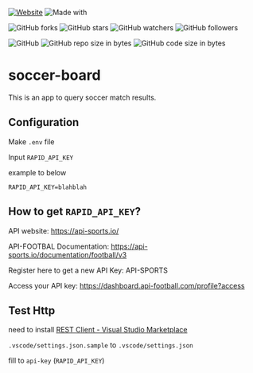 [![Website](https://img.shields.io/website-up-down-green-red/http/shields.io.svg?label=elky-essay)](https://elky84.github.io)
![Made with](https://img.shields.io/badge/made%20with-.NET6-blue.svg)

![GitHub forks](https://img.shields.io/github/forks/elky84/soccer-board.svg?style=social&label=Fork)
![GitHub stars](https://img.shields.io/github/stars/elky84/soccer-board.svg?style=social&label=Stars)
![GitHub watchers](https://img.shields.io/github/watchers/elky84/soccer-board.svg?style=social&label=Watch)
![GitHub followers](https://img.shields.io/github/followers/elky84.svg?style=social&label=Follow)

![GitHub](https://img.shields.io/github/license/mashape/apistatus.svg)
![GitHub repo size in bytes](https://img.shields.io/github/repo-size/elky84/soccer-board.svg)
![GitHub code size in bytes](https://img.shields.io/github/languages/code-size/elky84/soccer-board.svg)

# soccer-board
This is an app to query soccer match results.


## Configuration
Make `.env` file

Input `RAPID_API_KEY`

example to below

```
RAPID_API_KEY=blahblah
```

## How to get `RAPID_API_KEY`?

API website: https://api-sports.io/

API-FOOTBAL Documentation: https://api-sports.io/documentation/football/v3

Register here to get a new API Key: API-SPORTS

Access your API key: https://dashboard.api-football.com/profile?access


## Test Http

need to install [REST Client - Visual Studio Marketplace](https://marketplace.visualstudio.com/items?itemName=humao.rest-client)

`.vscode/settings.json.sample` to `.vscode/settings.json`

fill to `api-key` (`RAPID_API_KEY`)